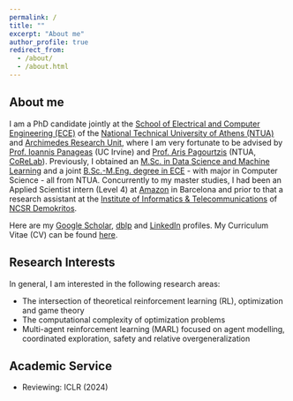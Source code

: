 ```yaml
---
permalink: /
title: ""
excerpt: "About me"
author_profile: true
redirect_from: 
  - /about/
  - /about.html
---
```

## About me

I am a PhD candidate jointly at the [School of Electrical and Computer Engineering (ECE)](https://www.ece.ntua.gr/en) of the [National Technical University of Athens (NTUA)](https://www.ntua.gr/en/) and [Archimedes Research Unit](https://archimedesai.gr/en/), where I am very fortunate to be advised by [Prof. Ioannis Panageas](https://panageas.github.io/) (UC Irvine) and [Prof. Aris Pagourtzis](https://www.ece.ntua.gr/en/staff/79) (NTUA, [CoReLab](https://corelab.ntua.gr/index.html)). Previously, I obtained an [M.Sc. in Data Science and Machine Learning](https://dsml.ece.ntua.gr/en) and a joint [B.Sc.-M.Eng. degree in ECE](https://www.ece.ntua.gr/en/undergraduate/info) - with major in Computer Science - all from NTUA. Concurrently to my master studies, I had been an Applied Scientist intern (Level 4) at [Amazon](https://www.amazon.science/) in Barcelona and prior to that a research assistant at the [Institute of Informatics & Telecommunications](https://www.iit.demokritos.gr/el/about-the-institute/) of [NCSR Demokritos](https://www.demokritos.gr/).

Here are my [Google Scholar](https://scholar.google.nl/citations?hl=en&user=nBFso2IAAAAJ), [dblp](https://dblp.org/pid/309/6039.html) and [LinkedIn](https://www.linkedin.com/in/andreas-kontogiannis-2405a3176/) profiles. My Curriculum Vitae (CV) can be found [here](https://github.com/ddaedalus/ddaedalus.github.io/blob/master/files/cv_kontogiannis_andreas_.pdf).

## Research Interests

In general, I am interested in the following research areas: 
* The intersection of theoretical reinforcement learning (RL), optimization and game theory
* The computational complexity of optimization problems
* Multi-agent reinforcement learning (MARL) focused on agent modelling, coordinated exploration, safety and relative overgeneralization

## Academic Service
* Reviewing: ICLR (2024)

